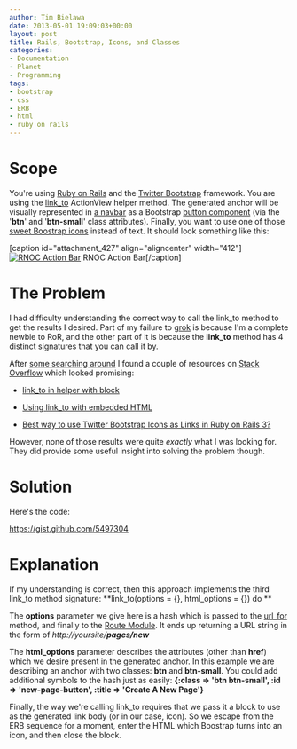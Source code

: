```yaml
---
author: Tim Bielawa
date: 2013-05-01 19:09:03+00:00
layout: post
title: Rails, Bootstrap, Icons, and Classes
categories:
- Documentation
- Planet
- Programming
tags:
- bootstrap
- css
- ERB
- html
- ruby on rails
---
```


# Scope




You're using [Ruby on Rails](http://rubyonrails.org/) and the [Twitter Bootstrap](http://twitter.github.io/bootstrap/) framework. You are using the [link_to](http://api.rubyonrails.org/classes/ActionView/Helpers/UrlHelper.html#method-i-link_to) ActionView helper method. The generated anchor will be visually represented in [a navbar](http://twitter.github.io/bootstrap/components.html#navbar) as a Bootstrap [button component](http://twitter.github.io/bootstrap/base-css.html#buttons) (via the '**btn**' and '**btn-small**' class attributes). Finally, you want to use one of those [sweet Boostrap icons](http://twitter.github.io/bootstrap/base-css.html#icons) instead of text. It should look something like this:




[caption id="attachment_427" align="aligncenter" width="412"][![RNOC Action Bar](https://blog.lnx.cx/wp-content/uploads/2013/10/rnoc-button-bar.png)](https://blog.lnx.cx/wp-content/uploads/2013/10/rnoc-button-bar.png) RNOC Action Bar[/caption]


# The Problem




I had difficulty understanding the correct way to call the link_to method to get the results I desired. Part of my failure to [grok](http://www.catb.org/jargon/html/G/grok.html) is because I'm a complete newbie to RoR, and the other part of it is because the **link_to** method has 4 distinct signatures that you can call it by.




After [some searching around](https://www.google.com/search?q=ruby%20on%20rails%20bootstrap%20link_to%20icon) I found a couple of resources on [Stack Overflow](http://stackoverflow.com/) which looked promising:






	
  * [link_to in helper with block](http://stackoverflow.com/questions/11317067/link-to-in-helper-with-block)


	
  * [Using link_to with embedded HTML](http://stackoverflow.com/questions/9401942/using-link-to-with-embedded-html)

	
  * [Best way to use Twitter Bootstrap Icons as Links in Ruby on Rails 3?](http://stackoverflow.com/questions/10764862/best-way-to-use-twitter-bootstrap-icons-as-links-in-ruby-on-rails-3)


However, none of those results were quite _exactly_ what I was looking for. They did provide some useful insight into solving the problem though.


# Solution


Here's the code:

https://gist.github.com/5497304


# Explanation


If my understanding is correct, then this approach implements the third link_to method signature: **link_to(options = {}, html_options = {}) do **

The **options** parameter we give here is a hash which is passed to the [url_for](http://api.rubyonrails.org/classes/ActionView/Helpers/UrlHelper.html#method-i-url_for) method, and finally to the [Route Module](http://api.rubyonrails.org/classes/ActionDispatch/Routing.html). It ends up returning a URL string in the form of _http://yoursite/**pages/new**_

The **html_options** parameter describes the attributes (other than **href**) which we desire present in the generated anchor. In this example we are describing an anchor with two classes: **btn** and **btn-small**. You could add additional symbols to the hash just as easily: **{:class => 'btn btn-small', :id => 'new-page-button', :title => 'Create A New Page'}**

Finally, the way we're calling link_to requires that we pass it a block to use as the generated link body (or in our case, icon). So we escape from the ERB sequence for a moment, enter the HTML which Boostrap turns into an icon, and then close the block.
